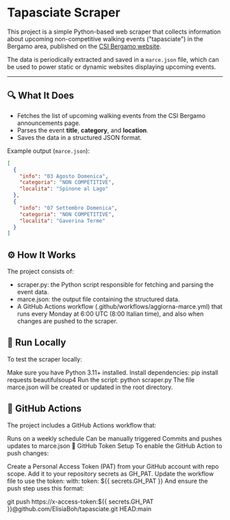 # Tapasciate Scraper

This project is a simple Python-based web scraper that collects information about upcoming non-competitive walking events ("tapasciate") in the Bergamo area, published on the [CSI Bergamo website](https://www.csibergamo.it/avvisi/prossime-marce.html).

The data is periodically extracted and saved in a `marce.json` file, which can be used to power static or dynamic websites displaying upcoming events.

---

## 🔍 What It Does

- Fetches the list of upcoming walking events from the CSI Bergamo announcements page.
- Parses the event **title**, **category**, and **location**.
- Saves the data in a structured JSON format.

Example output (`marce.json`):

```json
[
  {
    "info": "03 Agosto Domenica",
    "categoria": "NON COMPETITIVE",
    "localita": "Spinone al Lago"
  },
  {
    "info": "07 Settembre Domenica",
    "categoria": "NON COMPETITIVE",
    "localita": "Gaverina Terme"
  }
]
```

## ⚙️ How It Works

The project consists of:

- scraper.py: the Python script responsible for fetching and parsing the event data.
- marce.json: the output file containing the structured data.
- A GitHub Actions workflow (.github/workflows/aggiorna-marce.yml) that runs every Monday at 6:00 UTC (8:00 Italian time), and also when changes are pushed to the scraper.

## 🧪 Run Locally

To test the scraper locally:

Make sure you have Python 3.11+ installed.
Install dependencies:
pip install requests beautifulsoup4
Run the script:
python scraper.py
The file marce.json will be created or updated in the root directory.

## 🚀 GitHub Actions

The project includes a GitHub Actions workflow that:

Runs on a weekly schedule
Can be manually triggered
Commits and pushes updates to marce.json
🔐 GitHub Token Setup
To enable the GitHub Action to push changes:

Create a Personal Access Token (PAT) from your GitHub account with repo scope.
Add it to your repository secrets as GH_PAT.
Update the workflow file to use the token:
with:
  token: ${{ secrets.GH_PAT }}
And ensure the push step uses this format:

git push https://x-access-token:${{ secrets.GH_PAT }}@github.com/ElisiaBoh/tapasciate.git HEAD:main
